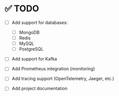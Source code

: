 # ✅ TODO

-   [ ] Add support for databases:

    -   [ ] MongoDB
    -   [ ] Redis
    -   [ ] MySQL
    -   [ ] PostgreSQL

-   [ ] Add support for Kafka

-   [ ] Add Prometheus integration (monitoring)

-   [ ] Add tracing support (OpenTelemetry, Jaeger, etc.)

-   [ ] Add project documentation

